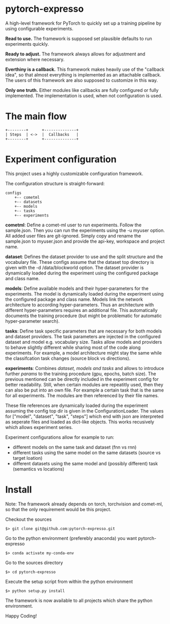 # pytorch-expresso

A high-level framework for PyTorch to quickly set up a training pipeline by using configurable experiments.

**Read to use.** The framework is supposed set plausible defaults to run experiments quickly.

**Ready to adjust.** The framework always allows for adjustment and extension where necessary.

**Everthiny is a callback.** This framework makes heavily use of the "callback idea", so that almost everything is
implemented as an attachable callback. The users of this framework are also supposed to customize in this way.

**Only one truth.** Either modules like callbacks are fully configured or fully implemented. The implementation is used,
when not configuration is used.

# The main flow

    +--------+      +--------------+
    | Steps  | <->  |  Callbacks   |
    +--------+      +--------------+

# Experiment configuration

This project uses a highly customizable configuration framework.

The configuration structure is straight-forward:

    configs
        +-- cometml
        +-- datasets
        +-- models
        +-- tasks
        +-- experiments

**cometml**: Define a comet-ml user to run experiments. Follow the sample.json. Then you can run the experiments using
the -u myuser option. All added user files are git-ignored. Simply copy and rename the sample.json to myuser.json and
provide the api-key, workspace and project name.

**dataset**: Defines the dataset provider to use and the split structure and the vocabulary file. These configs assume
that the dataset top directory is given with the -d /data/blockworld option. The dataset provider is dynamically loaded
during the experiment using the configured package and class name.

**models**: Define available models and their hyper-parameters for the experiments. The model is dynamically loaded
during the experiment using the configured package and class name. Models link the network architecture to according
hyper-parameters. Thus an architecture with different hyper-parameters requires an additional file. This automatically
documents the training procedure (but might be problematic for automatic hyper-parameter search).

**tasks**: Define task specific parameters that are necessary for both models and dataset providers. The task parameters
are injected in the configured dataset and model e.g. vocabulary size. Tasks allow models and providers to behave
slightly different while sharing most of the code along experiments. For example, a model architecture might stay the
same while the classifcation task changes (source block vs directions).

**experiments**: Combines *dataset, models and tasks* and allows to introduce further *params* to the training
procedure (gpu, epochs, batch size). The previous mentioned can be directly included in the experiment config for better
readability. Still, when certain modules are repeatitly used, then they can also be put into an own file. For example a
certain task that is the same for all experiments. The modules are then referenced by their file names.

These file references are dynamically loaded during the experiment assuming the config top dir is given in the
ConfigurationLoader. The values for ["model", "dataset", "task", "steps"] which end with json are interpreted as
seperate files and loaded as dict-like objects. This works recusively which allows experiment series.

Experiment configurations allow for example to run:

- different models on the same task and dataset (fnn vs rnn)
- different tasks using the same model on the same datasets (source vs target loation)
- different datasets using the same model and (possibly different) task (semantics vs locations)

# Install

Note: The framework already depends on torch, torchvision and comet-ml, so that the only requirement would be this
project.

Checkout the sources

`$> git clone git@github.com:pytorch-expresso.git`

Go to the python environment (preferebly anaconda) you want pytorch-expresso

`$> conda activate my-conda-env`

Go to the sources directory

`$> cd pytorch-expresso`

Execute the setup script from within the python environment

`$> python setup.py install`

The framework is now available to all projects which share the python environment.

Happy Coding!